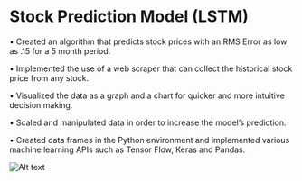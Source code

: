 # Stock Prediction Model (LSTM)
•	Created an algorithm that predicts stock prices with an RMS Error as low as .15 for a 5 month period.

•	Implemented the use of a web scraper that can collect the historical stock price from any stock.

•	Visualized the data as a graph and a chart for quicker and more intuitive decision making. 

•	Scaled and manipulated data in order to increase the model’s prediction. 

•	Created data frames in the Python environment and implemented various machine learning APIs such as Tensor Flow, Keras and Pandas.

![Alt text](http://imgur.com/a/V7thq6g/img.jpg)
